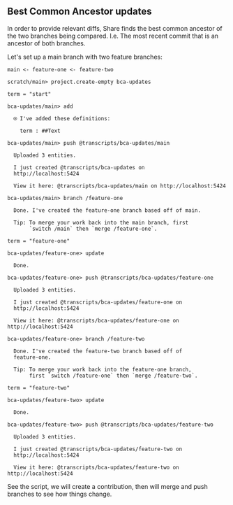 ## Best Common Ancestor updates

In order to provide relevant diffs, Share finds the best common ancestor of the two branches being compared.
I.e. The most recent commit that is an ancestor of both branches.

Let's set up a main branch with two feature branches:

`main <- feature-one <- feature-two`

``` ucm :hide
scratch/main> project.create-empty bca-updates
```

``` unison :hide
term = "start"
```

``` ucm
bca-updates/main> add

  ⍟ I've added these definitions:

    term : ##Text

bca-updates/main> push @transcripts/bca-updates/main

  Uploaded 3 entities.

  I just created @transcripts/bca-updates on
  http://localhost:5424

  View it here: @transcripts/bca-updates/main on http://localhost:5424

bca-updates/main> branch /feature-one

  Done. I've created the feature-one branch based off of main.

  Tip: To merge your work back into the main branch, first
       `switch /main` then `merge /feature-one`.
```

``` unison :hide
term = "feature-one"
```

``` ucm
bca-updates/feature-one> update

  Done.

bca-updates/feature-one> push @transcripts/bca-updates/feature-one

  Uploaded 3 entities.

  I just created @transcripts/bca-updates/feature-one on
  http://localhost:5424

  View it here: @transcripts/bca-updates/feature-one on http://localhost:5424

bca-updates/feature-one> branch /feature-two

  Done. I've created the feature-two branch based off of
  feature-one.

  Tip: To merge your work back into the feature-one branch,
       first `switch /feature-one` then `merge /feature-two`.
```

``` unison :hide
term = "feature-two"
```

``` ucm
bca-updates/feature-two> update

  Done.

bca-updates/feature-two> push @transcripts/bca-updates/feature-two

  Uploaded 3 entities.

  I just created @transcripts/bca-updates/feature-two on
  http://localhost:5424

  View it here: @transcripts/bca-updates/feature-two on http://localhost:5424
```

See the script, we will create a contribution, then will merge and push branches to see how things change.
